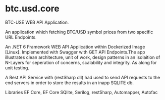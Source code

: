 # btc.usd.core

BTC-USE WEB API Application.

An application which fetching BTC/USD symbol prices from two specific URL Endpoints.

An .NET 6 Framework WEB API Application within Dockerized Image [Linux].
Implemented with Swagger with GET API Endpoints.The app illustrates  clean architecture, unit of work,  design patterns in an isolaition of N-Layers 
for seperation of concerns, scalability and integrity. As along for unit testing.

A Rest API Service with (restSharp dll) had used to send API requests to the end servers in order to store the results in an inapp SQLITE db.

Libraries
EF Core,
EF Core SQlite,
Serilog,
restSharp,
Automapper,
Autofac
